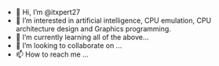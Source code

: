 - 👋 Hi, I’m @itxpert27
- 👀 I’m interested in artificial intelligence, CPU emulation, CPU architecture design and Graphics programming.
- 🌱 I’m currently learning all of the above...
- 💞️ I’m looking to collaborate on ...
- 📫 How to reach me ...

<!---
itxpert27/itxpert27 is a ✨ special ✨ repository because its `README.md` (this file) appears on your GitHub profile.
You can click the Preview link to take a look at your changes.
--->
